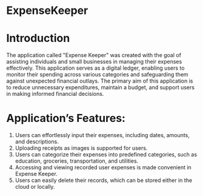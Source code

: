 # ExpenseKeeper

# Introduction
The application called "Expense Keeper" was created with the goal of assisting individuals and small businesses in managing their expenses effectively. This application serves as a digital ledger, enabling users to monitor their spending across various categories and safeguarding them against unexpected financial outlays. The primary aim of this application is to reduce unnecessary expenditures, maintain a budget, and support users in making informed financial decisions.

# Application’s Features:

1. Users can effortlessly input their expenses, including dates, amounts, and descriptions.
2. Uploading receipts as images is supported for users.
3. Users can categorize their expenses into predefined categories, such as education, groceries, transportation, and utilities.
4. Accessing and viewing recorded user expenses is made convenient in Expense Keeper.
5. Users can easily delete their records, which can be stored either in the cloud or locally.
